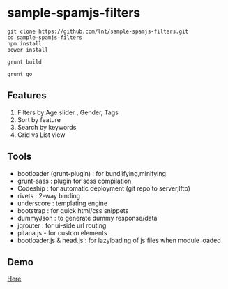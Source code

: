 # sample-spamjs-filters
```
git clone https://github.com/lnt/sample-spamjs-filters.git
cd sample-spamjs-filters
npm install
bower install

grunt build

grunt go

```

## Features

1. Filters by Age slider , Gender, Tags 
2. Sort by feature 
3. Search by keywords
4. Grid vs List view

## Tools 

 - bootloader (grunt-plugin) : for bundlifying,minifying
 - grunt-sass : plugin for scss compilation
 - Codeship : for automatic deployment (git repo to server,lftp)
 - rivets :  2-way binding
 - underscore : templating engine
 - bootstrap : for quick html/css snippets
 - dummyJson : to generate dummy response/data
 - jqrouter : for ui-side url routing
 - pitana.js - for custom elements
 - bootloader.js & head.js : for lazyloading of js files when module loaded


## Demo
[Here](http://spamjs-filters.lalittanwar.com/)